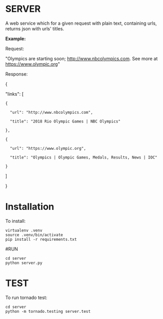# SERVER
A web service which for a given request with plain text, containing urls, returns json with urls' titles.

**Example:**

Request:

"Olympics are starting soon; http://www.nbcolympics.com. See more at https://www.olympic.org"

Response:

{

  "links": [

    {

      "url": "http://www.nbcolympics.com",

      "title": "2018 Rio Olympic Games | NBC Olympics"

    },

    {

      "url": "https://www.olympic.org",

      "title": "Olympics | Olympic Games, Medals, Results, News | IOC"

    }

  ]

}

# Installation
To install:
```
virtualenv .venv
source .venv/bin/activate
pip install -r requirements.txt
```

#RUN
```
cd server
python server.py
```

# TEST
To run tornado test:
```
cd server
python -m tornado.testing server.test
```

